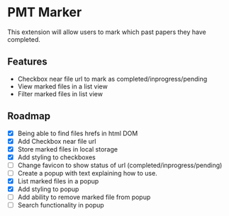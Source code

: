# PMT Marker

This extension will allow users to mark which past papers they have completed.

## Features

- Checkbox near file url to mark as completed/inprogress/pending
- View marked files in a list view
- Filter marked files in list view

## Roadmap
- [x] Being able to find files hrefs in html DOM
- [x] Add Checkbox near file url
- [x] Store marked files in local storage
- [x] Add styling to checkboxes
- [ ] Change favicon to show status of url (completed/inprogress/pending)
- [ ] Create a popup with text explaining how to use.
- [x] List marked files in a popup
- [x] Add styling to popup
- [ ] Add ability to remove marked file from popup
- [ ] Search functionality in popup
